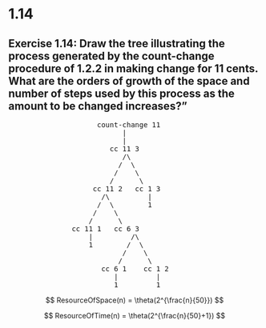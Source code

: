 # 1.14

## Exercise 1.14: Draw the tree illustrating the process generated by the count-change procedure of 1.2.2 in making change for 11 cents. What are the orders of growth of the space and number of steps used by this process as the amount to be changed increases?”

<pre>
                     count-change 11
                           |
                           |
                        cc 11 3
                           /\
                          /  \
                         /    \
                        /      \
                    cc 11 2   cc 1 3
                      /\         |
                     /  \        1
                    /    \
                   /      \
               cc 11 1   cc 6 3
                   |         /\
                   1        /  \
                           /    \
                          /      \
                      cc 6 1    cc 1 2
                         |         |
                         1         1
</pre>

$$
ResourceOfSpace(n) = \theta(2^{\frac{n}{50}})
$$

$$
ResourceOfTime(n) = \theta(2^{\frac{n}{50}+1})
$$